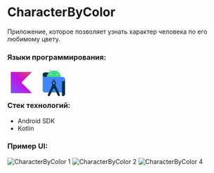 # CharacterByColor

Приложение, которое позволяет узнать характер человека по его любимому цвету.

 ### Языки программирования:
<img align="left" alt="Kotlin" width="64px" hight="64px" src="https://github.com/devicons/devicon/blob/master/icons/kotlin/kotlin-original.svg" style="padding-right:10px;" />
<img align="left" alt="Android Studio" width="64px" hight="64px" src="https://github.com/devicons/devicon/blob/master/icons/androidstudio/androidstudio-original.svg" style="padding-right:10px;" />

<br />
<br />
<br />

### Стек технологий:
- Android SDK
- Kotlin

### Пример UI:
<p>
  <img alt="CharacterByColor 1" width="200px" hight="400px"  src="https://github.com/Foxxx48/CharacterByColor/assets/85708455/1bce9536-2e23-4a52-ba7f-80bf3f7d2520"/>
  <img alt="CharacterByColor 2" width="200px" hight="400px"  src="https://github.com/Foxxx48/CharacterByColor/assets/85708455/9d84f52e-7b82-4dda-bd18-2dc84ab85e28"/>
  <img alt="CharacterByColor 4" width="200px" hight="400px"  src="https://github.com/Foxxx48/CharacterByColor/assets/85708455/c64f4cc4-8d58-4b16-bc21-81ab2adc3360"/>
</p>

<!--
The same on English

# CharacterByColor

 An application that allows you to find out the character of a person by their favorite color.

 ### Languages and Tools:
<img align="left" alt="Kotlin" width="64px" hight="64px" src="https://github.com/devicons/devicon/blob/master/icons/kotlin/kotlin-original.svg" style="padding-right:10px;" />
<img align="left" alt="Android Studio" width="64px" hight="64px" src="https://github.com/devicons/devicon/blob/master/icons/androidstudio/androidstudio-original.svg" style="padding-right:10px;" />

<br />
<br />
<br />

### Technology stack:
- Android SDK
- Kotlin

### UI example:
<p>
  <img alt="CharacterByColor 1" width="200px" hight="400px"  src="https://github.com/Foxxx48/CharacterByColor/assets/85708455/1bce9536-2e23-4a52-ba7f-80bf3f7d2520"/>
  <img alt="CharacterByColor 2" width="200px" hight="400px"  src="https://github.com/Foxxx48/CharacterByColor/assets/85708455/9d84f52e-7b82-4dda-bd18-2dc84ab85e28"/>
  <img alt="CharacterByColor 4" width="200px" hight="400px"  src="https://github.com/Foxxx48/CharacterByColor/assets/85708455/c64f4cc4-8d58-4b16-bc21-81ab2adc3360"/>
</p>
-->
